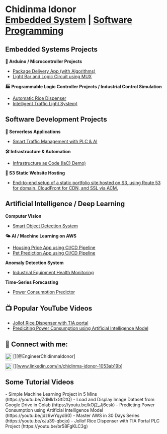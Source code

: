 <h1> Chidinma Idonor<br/><a href="https://github.com/chidinmaidonor">Embedded System</a> | <a href="www.linkedin.com/in/chidinma-idonor-1053ab19b"> Software Programming</a></h1>

<h2> Embedded Systems Projects</h2>

 <b>🧠 Arduino / Microcontroller Projects</b>
  - [Package Delivery App (with Algorithms)](https://github.com/)
  - [Light Bar and Logic Circuit using MUX](https://github.com/Chidinmaidonor/Arduino_Projects-Arduino-Based-Light-Bar-and-Logic-Circuit-Design-Using-Multiplexers)
    
 <b>🏭 Programmable Logic Controller Projects / Industrial Control Simulation</b>
  - [Automatic Rice Dispenser](https://github.com/Chidinmaidonor/PLC-Project-Auto-Rice-Dispenser/blob/master/README.md)
  - [Intelligent Traffic Light System)](https://github.com/Chidinmaidonor/PLC-Project-Three-Junction-Traffic-Light-System-Using-HMI)

<h2> Software Development Projects</h2>
    
 <b>🔧 Serverless Applications</b>
  - [Smart Traffic Management with PLC & AI](https://github.com/) 

 <b> 🛠️ Infrastructure & Automation</b>
  - [Infrastructure as Code (IaC) Demo)](https://github.com/)
 
 <b> 📁 S3 Static Website Hosting</b>
  - [End-to-end setup of a static portfolio site hosted on S3, using Route 53 for domain, CloudFront for CDN, and SSL via ACM.](https://github.com/)

<h2> Artificial Intelligence / Deep Learning</h2>

 <b>Computer Vision</b>
  - [ Smart Object Detection System](https://github.com/)
    
 <b>🌤️ AI / Machine Learning on AWS</b>
  - [ Housing Price App using CI/CD Pipeline](https://github.com/Chidinmaidonor/housing-price-ci-cd-pipeline)
  - [ Pet Prediction App using CI/CD Pipeline](https://github.com/Chidinmaidonor/pet-prediction-app-ci-cd)

    
 <b>Anomaly Detection System</b>
  - [ Industrial Equipment Health Monitoring](https://github.com/)
    
 <b>Time-Series Forecasting</b>
  - [ Power Consumption Predictor](https://github.com/Chidinmaidonor/Artificial-Intelligence-Auto-Power-Consumption-predictor/blob/35417525c9d2dc5a41f0f7180f59f2ba993c6624/README.md)
    


<h2>📺 Popular YouTube Videos</h2>

- [Jollof Rice Dispenser with TIA portal](https://youtu.be/br58FgKLC3g)
- [Prediciting Power Consumption using Artificial Intelligence Model](https://youtu.be/jdz9wYqydS0)

<h2> 🤳 Connect with me:</h2>

[<img align="left" alt="chidinmaidonor | YouTube" width="22px" src="https://cdn.jsdelivr.net/npm/simple-icons@v3/icons/youtube.svg" />][@EngineerChidinmaIdonor]

[<img align="left" alt="chidinmaidonor | LinkedIn" width="22px" src="https://cdn.jsdelivr.net/npm/simple-icons@v3/icons/linkedin.svg" />][www.linkedin.com/in/chidinma-idonor-1053ab19b]



[youtube]: https://www.youtube.com/@EngineerChidinmaIdonor

[linkedin]: www.linkedin.com/in/chidinma-idonor-1053ab19b

<h2>Some Tutorial Videos</h2>
- Simple Machine Learning Project in 5 Mins (https://youtu.be/ZdMk1xGtDtQ)
- Load and Display Image Dataset from Google Drive in Colab (https://youtu.be/kOj2_Jj6csk)
- Predicting Power Consumption using Artificial Intelligence Model (https://youtu.be/jdz9wYqydS0)
- Master AWS in 30 Days Series (https://youtu.be/xJu39-qbcjo)
- Jollof Rice Dispenser with TIA Portal PLC Project (https://youtu.be/br58FgKLC3g)

